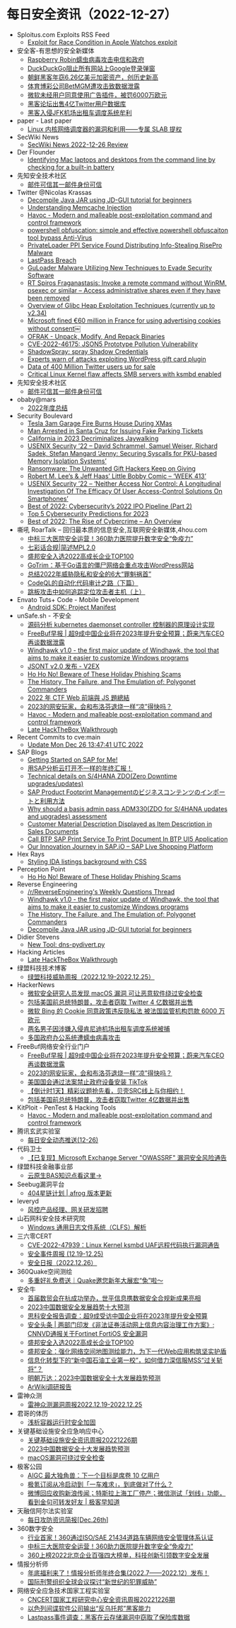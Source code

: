 # 每日安全资讯（2022-12-27）

- Sploitus.com Exploits RSS Feed
  - [Exploit for Race Condition in Apple Watchos exploit](https://sploitus.com/exploit?id=93E2D30A-F520-58CB-9C5E-D4D8D45BFFEA&utm_source=rss&utm_medium=rss)
- 安全客-有思想的安全新媒体
  - [Raspberry Robin蠕虫病毒攻击电信和政府](https://www.anquanke.com/post/id/284679)
  - [DuckDuckGo阻止所有网站上Google登录弹窗](https://www.anquanke.com/post/id/284672)
  - [朝鲜黑客年窃6.26亿美元加密资产，创历史新高](https://www.anquanke.com/post/id/284668)
  - [体育博彩公司BetMGM遭攻击致数据泄露](https://www.anquanke.com/post/id/284664)
  - [微软未经用户同意使用广告插件，被罚6000万欧元](https://www.anquanke.com/post/id/284661)
  - [黑客论坛出售4亿Twitter用户数据库](https://www.anquanke.com/post/id/284658)
  - [黑客入侵JFK机场出租车调度系统牟利](https://www.anquanke.com/post/id/284641)
- paper - Last paper
  - [Linux 内核网络调度器的漏洞和利用——专属 SLAB 提权](https://paper.seebug.org/2036/)
- SecWiki News
  - [SecWiki News 2022-12-26 Review](http://www.sec-wiki.com/?2022-12-26)
- Der Flounder
  - [Identifying Mac laptops and desktops from the command line by checking for a built-in battery](https://derflounder.wordpress.com/2022/12/26/identifying-mac-laptops-and-desktops-from-the-command-line-by-checking-for-a-built-in-battery/)
- 先知安全技术社区
  - [邮件可信其一邮件身份可信](https://xz.aliyun.com/t/11980)
- Twitter @Nicolas Krassas
  - [Decompile Java JAR using JD-GUI tutorial for beginners](https://twitter.com/Dinosn/status/1607447470425968646)
  - [Understanding Memcache Injection](https://twitter.com/Dinosn/status/1607421774462844929)
  - [Havoc - Modern and malleable post-exploitation command and control framework](https://twitter.com/Dinosn/status/1607421605407297541)
  - [powershell obfuscation: simple and effective powershell obfuscaiton tool bypass Anti-Virus](https://twitter.com/Dinosn/status/1607421567457234945)
  - [PrivateLoader PPI Service Found Distributing Info-Stealing RisePro Malware](https://twitter.com/Dinosn/status/1607421465263243266)
  - [LastPass Breach](https://twitter.com/Dinosn/status/1607421427195744257)
  - [GuLoader Malware Utilizing New Techniques to Evade Security Software](https://twitter.com/Dinosn/status/1607421407721558016)
  - [RT Spiros Fraganastasis: Invoke a remote command without WinRM, psexec or similar – Access administrative shares even if they have been removed](https://twitter.com/m3g9tr0n/status/1607413833353826304)
  - [Overview of Glibc Heap Exploitation Techniques (currently up to v2.34)](https://twitter.com/Dinosn/status/1607272060228718593)
  - [Microsoft fined €60 million in France for using advertising cookies without consent￼](https://twitter.com/Dinosn/status/1607271921523036160)
  - [OFRAK - Unpack, Modify, And Repack Binaries](https://twitter.com/Dinosn/status/1607271866049208320)
  - [CVE-2022-46175: JSON5 Prototype Pollution Vulnerability](https://twitter.com/Dinosn/status/1607271076895272960)
  - [ShadowSpray: spray Shadow Credentials](https://twitter.com/Dinosn/status/1607270731796152320)
  - [Experts warn of attacks exploiting WordPress gift card plugin](https://twitter.com/Dinosn/status/1607270701907742720)
  - [Data of 400 Million Twitter users up for sale](https://twitter.com/Dinosn/status/1607270667430289408)
  - [Critical Linux Kernel flaw affects SMB servers with ksmbd enabled](https://twitter.com/Dinosn/status/1607270417286266880)
- 先知安全技术社区
  - [邮件可信其一邮件身份可信](https://xz.aliyun.com/t/11980)
- obaby@mars
  - [2022年度总结](https://h4ck.org.cn/2022/12/2022%e5%b9%b4%e5%ba%a6%e6%80%bb%e7%bb%93/)
- Security Boulevard
  - [Tesla 3am Garage Fire Burns House During XMas](https://securityboulevard.com/2022/12/tesla-3am-garage-fire-burns-house-during-xmas/)
  - [Man Arrested in Santa Cruz for Issuing Fake Parking Tickets](https://securityboulevard.com/2022/12/man-arrested-in-santa-cruz-for-issuing-fake-parking-tickets/)
  - [California in 2023 Decriminalizes Jaywalking](https://securityboulevard.com/2022/12/california-in-2023-decriminalizes-jaywalking/)
  - [USENIX Security ’22 – David Schrammel, Samuel Weiser, Richard Sadek, Stefan Mangard ‘Jenny: Securing Syscalls for PKU-based Memory Isolation Systems’](https://securityboulevard.com/2022/12/usenix-security-22-david-schrammel-samuel-weiser-richard-sadek-stefan-mangard-jenny-securing-syscalls-for-pku-based-memory-isolation-systems/)
  - [Ransomware: The Unwanted Gift Hackers Keep on Giving](https://securityboulevard.com/2022/12/ransomware-the-unwanted-gift-hackers-keep-on-giving/)
  - [Robert M. Lee’s & Jeff Haas’ Little Bobby Comic – ‘WEEK 413’](https://securityboulevard.com/2022/12/robert-m-lees-jeff-haas-little-bobby-comic-week-413/)
  - [USENIX Security ’22 – ‘Neither Access Nor Control: A Longitudinal Investigation Of The Efficacy Of User Access-Control Solutions On Smartphones’](https://securityboulevard.com/2022/12/usenix-security-22-neither-access-nor-control-a-longitudinal-investigation-of-the-efficacy-of-user-access-control-solutions-on-smartphones/)
  - [Best of 2022: Cybersecurity’s 2022 IPO Pipeline (Part 2)](https://securityboulevard.com/2022/12/cybersecuritys-2022-ipo-pipeline-part-2/)
  - [Top 5 Cybersecurity Predictions for 2023](https://securityboulevard.com/2022/12/top-5-cybersecurity-predictions-for-2023-2/)
  - [Best of 2022: The Rise of Cybercrime – An Overview](https://securityboulevard.com/2022/12/the-rise-of-cybercrime-an-overview/)
- 嘶吼 RoarTalk – 回归最本质的信息安全,互联网安全新媒体,4hou.com
  - [中标三大医院安全运营！360助力医院提升数字安全“免疫力”](https://www.4hou.com/posts/l63j)
  - [七彩话合规|简述MPL2.0](https://www.4hou.com/posts/50DY)
  - [盛邦安全入选2022高成长企业TOP100](https://www.4hou.com/posts/kM3J)
  - [GoTrim：基于Go语言的僵尸网络会重点攻击WordPress网站](https://www.4hou.com/posts/4KO7)
  - [总结2022年威胁隐私和安全的6大“罪魁祸首”](https://www.4hou.com/posts/QLMG)
  - [CodeQL的自动化代码审计之路（下篇）](https://www.4hou.com/posts/9XKJ)
  - [跳板攻击中如何追踪定位攻击者主机（上）](https://www.4hou.com/posts/8YJj)
- Envato Tuts+ Code - Mobile Development
  - [Android SDK: Project Manifest](https://code.tutsplus.com/tutorials/android-sdk-project-manifest--mobile-20606)
- unSafe.sh - 不安全
  - [源码分析 kubernetes daemonset controller 控制器的原理设计实现](https://buaq.net/go-141480.html)
  - [FreeBuf早报 | 超9成中国企业将在2023年提升安全预算；蔚来汽车CEO再谈数据泄露](https://buaq.net/go-141515.html)
  - [Windhawk v1.0 - the first major update of Windhawk, the tool that aims to make it easier to customize Windows programs](https://buaq.net/go-141476.html)
  - [JSONT v2.0 发布 - V2EX](https://buaq.net/go-141466.html)
  - [Ho Ho No! Beware of These Holiday Phishing Scams](https://buaq.net/go-141467.html)
  - [The History, The Failure, and The Emulation of: Polygonet Commanders](https://buaq.net/go-141477.html)
  - [2022 年 CTF Web 前端與 JS 題總結](https://buaq.net/go-141469.html)
  - [2023的网安玩家，会和布洛芬退烧一样“凉”得快吗？](https://buaq.net/go-141517.html)
  - [Havoc - Modern and malleable post-exploitation command and control framework](https://buaq.net/go-141468.html)
  - [Late HackTheBox Walkthrough](https://buaq.net/go-141491.html)
- Recent Commits to cve:main
  - [Update Mon Dec 26 13:47:41 UTC 2022](https://github.com/trickest/cve/commit/ba343f939930bc2efad381ee91f1758b4e78dec9)
- SAP Blogs
  - [Getting Started on SAP for Me!](https://blogs.sap.com/2022/12/26/getting-started-on-sap-for-me/)
  - [用SAP分析云打开不一样的年终汇报！](https://blogs.sap.com/2022/12/26/%e7%94%a8sap%e5%88%86%e6%9e%90%e4%ba%91%e6%89%93%e5%bc%80%e4%b8%8d%e4%b8%80%e6%a0%b7%e7%9a%84%e5%b9%b4%e7%bb%88%e6%b1%87%e6%8a%a5%ef%bc%81/)
  - [Technical details on S/4HANA ZDO(Zero Downtime upgrades/updates)](https://blogs.sap.com/2022/12/26/technical-details-on-s-4hana-zdozero-downtime-upgrades-updates/)
  - [SAP Product Footprint Managementのビジネスコンテンツのインポートと利用方法](https://blogs.sap.com/2022/12/26/how-to-import-sap-product-footprint-management-business-contents/)
  - [Why should a basis admin pass ADM330(ZDO for S/4HANA updates and upgrades) assessment](https://blogs.sap.com/2022/12/26/why-should-a-basis-admin-pass-adm330zdo-for-s-4hana-updates-and-upgrades-assessment/)
  - [Customer Material Description Displayed as Item Description in Sales Documents](https://blogs.sap.com/2022/12/26/customer-material-description-displayed-as-item-description-in-sales-documents/)
  - [Call BTP SAP Print Service To Print Document In BTP UI5 Application](https://blogs.sap.com/2022/12/26/call-btp-sap-print-service-to-print-document-in-btp-ui5-application/)
  - [Our Innovation Journey in SAP.iO – SAP Live Shopping Platform](https://blogs.sap.com/2022/12/26/our-innovation-journey-in-sap.io-sap-live-shopping-platform/)
- Hex Rays
  - [Styling IDA listings background with CSS](https://hex-rays.com/blog/ui-candy/)
- Perception Point
  - [Ho Ho No! Beware of These Holiday Phishing Scams](https://perception-point.io/blog/ho-ho-no-beware-of-these-holiday-phishing-scams/)
- Reverse Engineering
  - [/r/ReverseEngineering's Weekly Questions Thread](https://www.reddit.com/r/ReverseEngineering/comments/zviaou/rreverseengineerings_weekly_questions_thread/)
  - [Windhawk v1.0 - the first major update of Windhawk, the tool that aims to make it easier to customize Windows programs](https://www.reddit.com/r/ReverseEngineering/comments/zvnn0h/windhawk_v10_the_first_major_update_of_windhawk/)
  - [The History, The Failure, and The Emulation of: Polygonet Commanders](https://www.reddit.com/r/ReverseEngineering/comments/zvmccf/the_history_the_failure_and_the_emulation_of/)
  - [Decompile Java JAR using JD-GUI tutorial for beginners](https://www.reddit.com/r/ReverseEngineering/comments/zvql0g/decompile_java_jar_using_jdgui_tutorial_for/)
- Didier Stevens
  - [New Tool: dns-pydivert.py](https://blog.didierstevens.com/2022/12/26/new-tool-dns-pydivert-py/)
- Hacking Articles
  - [Late HackTheBox Walkthrough](https://www.hackingarticles.in/late-hackthebox-walkthrough/)
- 绿盟科技技术博客
  - [绿盟科技威胁周报（2022.12.19-2022.12.25）](http://blog.nsfocus.net/weeklyreport52/)
- HackerNews
  - [微软安全研究人员发现 macOS 漏洞 可让恶意软件绕过安全检查](https://hackernews.cc/archives/42926)
  - [包括美国前总统特朗普，攻击者窃取 Twitter 4 亿数据并出售](https://hackernews.cc/archives/42923)
  - [微软 Bing 的 Cookie 同意政策违反隐私法 被法国监管机构罚款 6000 万欧元](https://hackernews.cc/archives/42921)
  - [两名男子因涉嫌入侵肯尼迪机场出租车调度系统被捕](https://hackernews.cc/archives/42919)
  - [多国政府办公系统遭蠕虫病毒攻击](https://hackernews.cc/archives/42917)
- FreeBuf网络安全行业门户
  - [FreeBuf早报 | 超9成中国企业将在2023年提升安全预算；蔚来汽车CEO再谈数据泄露](https://www.freebuf.com/news/353561.html)
  - [2023的网安玩家，会和布洛芬退烧一样“凉”得快吗？](https://www.freebuf.com/articles/353555.html)
  - [美国国会通过法案禁止政府设备安装 TikTok](https://www.freebuf.com/articles/353538.html)
  - [【倒计时1天】精彩议题抢先看，贝壳SRC线上与你相约！](https://www.freebuf.com/fevents/353530.html)
  - [包括美国前总统特朗普，攻击者窃取Twitter 4亿数据并出售](https://www.freebuf.com/news/353514.html)
- KitPloit - PenTest & Hacking Tools
  - [Havoc - Modern and malleable post-exploitation command and control framework](http://www.kitploit.com/2022/12/havoc-modern-and-malleable-post.html)
- 腾讯玄武实验室
  - [每日安全动态推送(12-26)](https://mp.weixin.qq.com/s?__biz=MzA5NDYyNDI0MA==&mid=2651958814&idx=1&sn=a8fb2ced48bd6d3d2f042a29469aa6dd&chksm=8baece81bcd94797bfbdfbdbbd1ee49f47c8a95830767bd3e952a2091df4a5ed0fbe8743a553&scene=58&subscene=0#rd)
- 代码卫士
  - [【已复现】Microsoft Exchange Server "OWASSRF" 漏洞安全风险通告](https://mp.weixin.qq.com/s?__biz=MzI2NTg4OTc5Nw==&mid=2247515107&idx=1&sn=47eca1a57ee9fd7e5cb0b36080483ab3&chksm=ea948a89dde3039f969c6fe7e6e1558310d44cc7a2c51cd0e7f4b2aed00e0d79952a523ded02&scene=58&subscene=0#rd)
- 绿盟科技金融事业部
  - [云原生BAS知识点看这里→](https://mp.weixin.qq.com/s?__biz=MzI2NDI5MTg4MA==&mid=2247492571&idx=1&sn=4ecdcec47b8b30e8316b0f41ae35c409&chksm=eaac709cdddbf98a31273164734d1ba57629ed6284f5de95dd2a79f18f22681ada4aa5882c55&scene=58&subscene=0#rd)
- Seebug漏洞平台
  - [404星链计划 | afrog 版本更新](https://mp.weixin.qq.com/s?__biz=MzAxNDY2MTQ2OQ==&mid=2650966956&idx=1&sn=161989f6578c648592a6b1b61589cd74&chksm=8079c99eb70e4088a0b953db76b9196028c630a910813fe88eb905e042b52dd319b3949b1796&scene=58&subscene=0#rd)
- leveryd
  - [风控产品经理、网关研发招聘](https://mp.weixin.qq.com/s?__biz=MzkyMDIxMjE5MA==&mid=2247485276&idx=1&sn=bf660f8dbdbe2b0736f6e72ea2506890&chksm=c19700edf6e089fbe2978e865e0a600fff11661e8455f64819e206d4e5b3368cfd1ab1afe6ce&scene=58&subscene=0#rd)
- 山石网科安全技术研究院
  - [Windows 通用日志文件系统（CLFS）解析](https://mp.weixin.qq.com/s?__biz=MzUzMDUxNTE1Mw==&mid=2247499262&idx=1&sn=378249e192ef03b85763c08056ccd322&chksm=fa522840cd25a156e0cf736e01e47d7c32ecfa15a94a03f231896201ad3de48c7a325220a5a8&scene=58&subscene=0#rd)
- 三六零CERT
  - [CVE-2022-47939：Linux Kernel ksmbd UAF远程代码执行漏洞通告](https://mp.weixin.qq.com/s?__biz=MzU5MjEzOTM3NA==&mid=2247491691&idx=1&sn=8b0b07d00988d9ae5e72a1ef13673008&chksm=fe26e56ac9516c7cd9ec4328ac3f95facce83c04b012f31417dc90e81f2decdf3238892d797d&scene=58&subscene=0#rd)
  - [安全事件周报 (12.19-12.25)](https://mp.weixin.qq.com/s?__biz=MzU5MjEzOTM3NA==&mid=2247491691&idx=2&sn=0228e81e8f4f92803d02fe610793f90d&chksm=fe26e56ac9516c7ce834d3c4112ffa5553654a3c4d9b9caad4dd011e1d7b897ceea955117f6c&scene=58&subscene=0#rd)
  - [安全日报（2022.12.26）](https://mp.weixin.qq.com/s?__biz=MzU5MjEzOTM3NA==&mid=2247491691&idx=3&sn=79a9136b8677f1c82e2302d1eaf2a0de&chksm=fe26e56ac9516c7c8e101beb6afa5888dadbe112d3988413ab8e4ec8eb4c44d3b96a012e5e21&scene=58&subscene=0#rd)
- 360Quake空间测绘
  - [多重好礼免费送｜Quake邀您新年大展宏“兔”啦～](https://mp.weixin.qq.com/s?__biz=Mzk0NzE4MDE2NA==&mid=2247487235&idx=1&sn=31154ce59e3bd9a11ffb8f4d48ef9deb&chksm=c37b88e8f40c01fe16dbd92dac1a7f75c57f2f077918293a636d61ae25e93560ecf029f998cf&scene=58&subscene=0#rd)
- 安全牛
  - [首届数贸会在杭成功举办，世平信息携数据安全合规新成果亮相](https://www.aqniu.com/vendor/92588.html)
  - [2023中国数据安全发展趋势十大预测](https://www.aqniu.com/hometop/92568.html)
  - [思科安全报告调查：超9成受访中国企业将在2023年提升安全预算](https://www.aqniu.com/homenews/92567.html)
  - [安全头条 | 两部门印发《非法证券活动网上信息内容治理工作方案》; CNNVD通报关于Fortinet FortiOS 安全漏洞](https://www.aqniu.com/homenews/92566.html)
  - [盛邦安全入选2022高成长企业TOP100](https://www.aqniu.com/vendor/92569.html)
  - [盛邦安全：强化网络空间地图测绘能力，为下一代Web应用构筑坚实护盾](https://www.aqniu.com/vendor/92570.html)
  - [信息化转型下的“新中国石油工业第一校”，如何借力深信服MSS“过关斩将”？](https://www.aqniu.com/vendor/92571.html)
  - [明朝万达：2023中国数据安全十大发展趋势预测](https://www.aqniu.com/vendor/92572.html)
  - [ArWiki调研报告](https://www.aqniu.com/vendor/92507.html)
- 雷神众测
  - [雷神众测漏洞周报2022.12.19-2022.12.25](https://mp.weixin.qq.com/s?__biz=MzI0NzEwOTM0MA==&mid=2652501026&idx=1&sn=d632f5ea585a733c18d46106c96df433&chksm=f2585791c52fde877a13e73a53496dbb27a041ae57bec8996d78984746aae061ca07068a9d32&scene=58&subscene=0#rd)
- 君哥的体历
  - [浅析容器运行时安全加固](https://mp.weixin.qq.com/s?__biz=MzI2MjQ1NTA4MA==&mid=2247489283&idx=1&sn=3b4454da8554349f254a00f22e870660&chksm=ea4bbd44dd3c34524d0b04407f0c58eb813e031491fb90fa004d384ac598f021e70c4bc1d3d6&scene=58&subscene=0#rd)
- 关键基础设施安全应急响应中心
  - [关键基础设施安全资讯周报20221226期](https://mp.weixin.qq.com/s?__biz=MzkyMzAwMDEyNg==&mid=2247533487&idx=1&sn=95599099797fa7a39d765ea3f7320ecb&chksm=c1e9cffef69e46e84a7a4926fa40bd903f7dfacfca6d4e485f2437747b3dcd88b1b29af50ae7&scene=58&subscene=0#rd)
  - [2023中国数据安全十大发展趋势预测](https://mp.weixin.qq.com/s?__biz=MzkyMzAwMDEyNg==&mid=2247533487&idx=2&sn=39840a344a9aa7a9c7a6be17e3965f76&chksm=c1e9cffef69e46e891326d965e893cca4a5f927d0e01423c98275833bfe2652192ae026c8d02&scene=58&subscene=0#rd)
  - [macOS漏洞可绕过安全检查](https://mp.weixin.qq.com/s?__biz=MzkyMzAwMDEyNg==&mid=2247533487&idx=3&sn=dd3652a2a41151e1db7b674816c777e5&chksm=c1e9cffef69e46e8369bb03f84136131d0798dbf7b66a069c560b29b21073927545a96dcd6f2&scene=58&subscene=0#rd)
- 极客公园
  - [AIGC 最大独角兽：下一个目标是席卷 10 亿用户](https://mp.weixin.qq.com/s?__biz=MTMwNDMwODQ0MQ==&mid=2652978145&idx=1&sn=653f64530bd1b19ef19b8b87e7a21de4&chksm=7e5446574923cf41377cd3fb65c4e47c9c562f2ec18b6e0478fbc3e0f3173fabf868c50977a8&scene=58&subscene=0#rd)
  - [极氪订阅从冷启动到「一车难求」，到底做对了什么？](https://mp.weixin.qq.com/s?__biz=MTMwNDMwODQ0MQ==&mid=2652978139&idx=1&sn=801b2a19b00b957f32b1f4bc1e2b62c6&chksm=7e54466d4923cf7b0afbaa30856765b043a6949454d8db7e98902b18a49050c0fb29f79db520&scene=58&subscene=0#rd)
  - [微博回应收购新浪传闻；特斯拉上海工厂停产；微信测试「划线」功能，看到金句可转发好友 | 极客早知道](https://mp.weixin.qq.com/s?__biz=MTMwNDMwODQ0MQ==&mid=2652978113&idx=1&sn=16368c1cd98dfe82c87a88c3410c1d84&chksm=7e5446774923cf61077d33397c9d731758d005322dd655c77910b435f810f048bc427b380077&scene=58&subscene=0#rd)
- 天融信阿尔法实验室
  - [每日攻防资讯简报[Dec.26th]](https://mp.weixin.qq.com/s?__biz=Mzg3MDAzMDQxNw==&mid=2247496015&idx=1&sn=8a0ce8a44cf2520917f00b3b57847dd0&chksm=ce96bc71f9e1356758c0ec540702e50c50fbbd038c1ac6c9a2b4be9ee18b523c1978bdfd74dc&scene=58&subscene=0#rd)
- 360数字安全
  - [行业首家！360通过ISO/SAE 21434道路车辆网络安全管理体系认证](https://mp.weixin.qq.com/s?__biz=MzA4MTg0MDQ4Nw==&mid=2247550567&idx=1&sn=e6e58b2414ecabd438d4daaf3c4aeb92&chksm=9f8c966fa8fb1f792d259393ddef8d58f66b31aba58bf32eab681b852fc731dfcad8ffe89cec&scene=58&subscene=0#rd)
  - [中标三大医院安全运营！360助力医院提升数字安全“免疫力”](https://mp.weixin.qq.com/s?__biz=MzA4MTg0MDQ4Nw==&mid=2247550567&idx=2&sn=32cf974dd1b519ac5495e31888eec686&chksm=9f8c966fa8fb1f797e6688d7047d58bc13725f184b4c58c4a17e54078806e84e5fd3f4bec7b0&scene=58&subscene=0#rd)
  - [360上榜2022北京企业百强四大榜单，科技创新引领数字安全发展](https://mp.weixin.qq.com/s?__biz=MzA4MTg0MDQ4Nw==&mid=2247550567&idx=3&sn=1ee771c88975cc097337a0ae110622f4&chksm=9f8c966fa8fb1f7997cedf12fd669e00a69b1dfc9b907bc13ca3877206acb0f0861fe92cafce&scene=58&subscene=0#rd)
- 情报分析师
  - [年底福利来了！情报分析师年终合集(2022.7——2022.12）发布！](https://mp.weixin.qq.com/s?__biz=MzA3Mjc1MTkwOA==&mid=2650521524&idx=1&sn=aad582fb610a2bdd94c17e83bd771a11&chksm=871691ffb06118e9cc5d464431ccab246f7d66628e4e89a5b62a0fe8b765af17889190b2c100&scene=58&subscene=0#rd)
  - [国际刑警组织全球会议探讨“新世纪的犯罪威胁”](https://mp.weixin.qq.com/s?__biz=MzA3Mjc1MTkwOA==&mid=2650521524&idx=2&sn=d78ee39bea59b8cc54d96cdd7bc4b57f&chksm=871691ffb06118e952b65612a019858c56bab4920aa5c7872e454d91065e89c71e00fe57784d&scene=58&subscene=0#rd)
- 网络安全应急技术国家工程实验室
  - [CNCERT国家工程研究中心安全资讯周报20221226期](https://mp.weixin.qq.com/s?__biz=MzUzNDYxOTA1NA==&mid=2247533490&idx=1&sn=1e41e6480bb66ad94d5cff9e62a62579&chksm=fa93f573cde47c65653db74e4a1010574e01112901fb257e31418a9966aa81fb949bae6f0df2&scene=58&subscene=0#rd)
  - [以色列间谍软件公司输出“反乌托邦”黑客能力](https://mp.weixin.qq.com/s?__biz=MzUzNDYxOTA1NA==&mid=2247533490&idx=2&sn=80574fc03248caaac8b679c54fb4655a&chksm=fa93f573cde47c65a4f0ef262f02cc043e7a3360f599b78db67fa3a49011796bd101a07df7cc&scene=58&subscene=0#rd)
  - [Lastpass事件调查：黑客在云存储漏洞中窃取了保险库数据](https://mp.weixin.qq.com/s?__biz=MzUzNDYxOTA1NA==&mid=2247533490&idx=3&sn=baae970d2a5f1c24887478ff3acd4bd2&chksm=fa93f573cde47c65b734878c588013b0478eb5b37efdd27df76b95b7f61120e753363e65cd0c&scene=58&subscene=0#rd)
